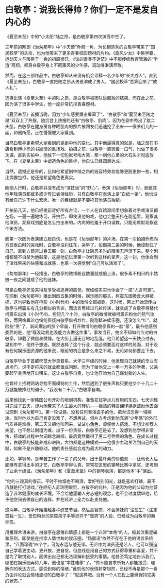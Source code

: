 # 白敬亭：说我长得帅？你们一定不是发自内心的

《夏至未至》中的“小太阳”陆之昂，是白敬亭第四次演高中生了。 

三年前的网剧《匆匆那年》中“小天使”乔燃一角，为长相清秀的白敬亭带来了“国民校草”的头衔，也为他带来了更多青春校园题材的片约。《旋风少女》中集学霸、运动天才与暖男于一身的初原师兄，《谁的青春不迷茫》中不服传统教育管束的“学渣”高翔，都将白敬亭身上不同画风的少年感，调动得淋漓尽致。 

然而，在这三部作品中，白敬亭却从来没有机会诠释一名少年的“长大成人”。直到《夏至未至》，白敬亭一直把陆之昂从男孩演成了男人，“国民校草”总算迎来了“成人礼”。 

选择出演《夏至未至》中的陆之昂，是白敬亭被团队说服后的结果。而在此之前，因为演了很多中学生，他一度非常抗拒青春题材。 

《夏至未至》首播当晚，因为“少年感要爆出屏幕了”，“白敬亭”和“夏至未至陆之昂”双双上了热搜。随后登上热搜的还有“白敬亭、肌肉”。因为在剧中秀出了肱二头肌，白敬亭在健身房各种晒肌肉的照片被网友们迅速挖了出来——很爷们儿的一面，如他所愿，正在慢慢被大家看到。 

当然白敬亭更希望大家看到的是剧中他的变化。其中他最得意的就是，陆之昂在书店看到傅小司的书崩溃的重场戏。拍摄之前，白敬亭一直憋着一口气，也做了很多功课。直到实拍中，他放下一切包袱号啕大哭，那一刻他心里的大石头才彻底放下。在《夏至未至》中塑造角色的目标，他自认已经圆满达成。 

当然，遗憾还是有的，比如他希望剧中陆之昂的毁容特效妆能够更脏更惨一些，相比偶像包袱，他还是希望角色更真实。 

刚刚人行时，白敬亭并没有成为“演技派”的“野心”。参演《匆匆那年》时，剧组其他年轻演员都或多或少有过表演经历，只有白敬亭在表演上是“白纸一张”，他也没有给自己许下什么宏愿，唯一的目标就是不要拖其他演员后腿。 

开拍前几天，他已经提前背好所有台词，一个人在宾馆房间里想象着对手戏演员都在场，一遍一遍地练习。开拍后，即使没他的戏，他也会整天扎在剧组里，观察其他演员，观察戏到底是怎么拍出来的。内向的他羞于开口请教，只能用默默观察这个笨方法。 

而第一次因为表演建立起自信，也是在《匆匆那年》的片场。在第一次拍摄乔燃向方茴表白时的哭戏时，白敬亭没刹住车，哭早了。拍摄第二条的时候，他控制住了自己，直到方茴背过身去那一刻，白敬亭才让隐忍多时的眼泪无声流下来。整个剧组都情不自禁为他鼓掌，这是他记忆里第一次听到这样的掌声。这一刻，他体会到了演戏带来的快感和成就感，也第一次感觉到“自己可以演戏了”。 

《匆匆那年》一经播出，白敬亭的微博粉丝数量就成倍上涨，很多素不相识的小姑娘一夜之间就成了他的迷妹。 

可是白敬亭还没来得及享受被追捧的感觉，就结结实实地体会了一把“人言可畏”。在网剧《匆匆那年》播出到四五集的时候，娱乐圈的那头，柯震东因吸食大麻被捕，这也导致他在电影《小时代4》中的戏份全部被删。这时候，网上开始流传白敬亭与柯震东有几分相似的言论，而流言再经过几轮传递，就变成了白敬亭将替代柯震东出演《小时代4》。短短几个小时，白敬亭的微博就被柯震东粉丝的怒气攻陷，而网络舆论也纷纷质疑白敬亭借机炒作。刚刚踏进娱乐圈，还没怎么“红”，就险些“黑”了，新闻爆出的那个早晨，打开微博的白敬亭真的一脸“蒙”，最令他感到委屈的是，他“既没动机也没能力去做这件事”。事发当日，完全不知如何应对的白敬亭，卸载了微信和微博，在大街上漫无目的地乱逛，他只希望这一天快点过去。晃到中午，他终于想通，既然选择了这个行业，就必须要面对这样的局面，对于没有任何娱乐圈资源的他来说，眼前的机会是多么来之不易，无论如何都要走下去。 

白敬亭毕业于首都师范大学录音系。大学三年级的时候，他发现自己就读的专业有点冷门，说不定将来的就业都很成问题。而为了给他交上一年一万多的学费，父亲要起早贪黑地开出租车。这让白敬亭自责，也让他开始为自己谋划新的人生。 

他曾经上招聘网站寻找平面模特的工作，然后遇到了很多声称只要他交个十几二十万就能被捧红的骗子。“我没有二十万。”白敬亭自嘲。 

后来他找到一家韩国公司开办的培训机构，准备花钱学点儿有用的东西。七天训练只完成了五天，却为他带来了人生最大的转机——相熟的韩语翻译姐姐鼓励他去面试网剧《匆匆那年》。第一轮试镜，没有任何表演底子的他，把台词念得一塌糊涂。当时他以为自己肯定没戏了，不想再试。但片方考虑到他充满“少年感”的外形气质甚是难得，第二天又把他叫回来，试试小角色，顺便给人搭戏。不想让推荐人失望，也不想让剧组为难，出于一份责任，白敬亭还是去了。没想到他学得非常快，搭戏的过程中台词越念越顺，最后竟然赢得了男二号乔燃的角色。在成长过程中，白敬亭的技能养成和进阶，大约都是这种模式——他很少主动关注到自己的天赋，如果不是兴趣驱动，他的责任感就会成为最大的动力。 

比如，学钢琴，是辛苦工作了一辈子的父母，出于最朴素的价值观——让他长大后能够有拿得出手的才艺。白敬亭学得认真，常常在区里的钢琴比赛中拿奖，还考到了业余十级证。《匆匆那年》和《夏至未至》中的钢琴表演，都是他本“手”演出。 

“他的三观真的很正。平时不抽烟也不喝酒，爱好特别阳光，就是喜欢打球，最不济就是打打游戏。”在经纪人苏玮明眼里，白敬亭的纯朴，正是因为他的父母为他营造了非常健康的成长环境，不会给他灌输人穷志短的观念，也不会过度驕纵他，给予他空间去做自己的选择，并在经济上全力以赴支持他。 

这两年，白敬亭开始接触各种综艺节目。然后高智商、不会撩妹的“注孤生”（注定孤独一生）、爱怼粉丝的京腔段子手等迥异于“暖男”的人设，已经成为白敬亭的新标签。 

用推理术语来讲，白敬亭在思维和情感上都是一个非常“本格”的人，极其注重逻辑和原则，即使是在推崇人情世故的娱乐圈，“场面话”依然不存在于他的语言系统里，“八面玲珑”四个字，可能永远与他无缘。无论作为演员还是艺人，他可以强迫自己学着更主动，更开放，更自信，但底线是用自己的方式获得尊重和喜爱，并不是为了取悦别人，而做出自己都无法理解和接受的事情。他甚至笃定地告诉我们，哪怕在娱乐圈再待几年，他也是“本性难移”了。“你不能要求所有人都能接受、理解你的表达方式，感受到你的情绪。”此刻他的表情非常坦然，已经不再是那个一看负面评论就会情绪波动的白敬亭了：“就这样吧。没有一个人在世上能够保持完美的状态。”
